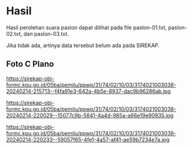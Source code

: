 # Hasil

Hasil perolehan suara paslon dapat dilihat pada file paslon-01.txt, paslon-02.txt, dan paslon-03.txt.

Jika tidak ada, artinya data tersebut belum ada pada SIREKAP.

## Foto C Plano

https://sirekap-obj-formc.kpu.go.id/05ba/pemilu/ppwp/31/74/02/10/03/3174021003038-20240214-215713--f4fa91e3-642a-4b5e-8937-dac9b96286ab.jpg

https://sirekap-obj-formc.kpu.go.id/05ba/pemilu/ppwp/31/74/02/10/03/3174021003038-20240214-220029--15077c9b-5841-4a4d-985a-a66e19e90935.jpg

https://sirekap-obj-formc.kpu.go.id/05ba/pemilu/ppwp/31/74/02/10/03/3174021003038-20240214-220233--59057f65-4fe1-4a57-af41-ae59b7234e7a.jpg
